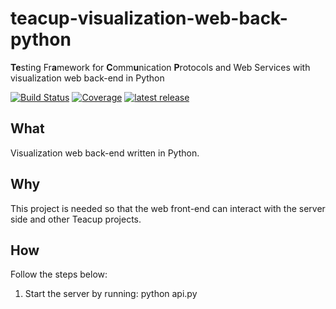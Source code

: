 # teacup-visualization-web-back-python
**Te**sting Fr**a**mework for **C**omm**u**nication **P**rotocols and Web Services with visualization web back-end in Python

[![Build Status](https://travis-ci.com/HenryssonDaniel/teacup-visualization-web-back-python.svg?branch=master)](https://travis-ci.com/HenryssonDaniel/teacup-visualization-web-back-python)
[![Coverage](https://sonarcloud.io/api/project_badges/measure?project=HenryssonDaniel_teacup-visualization-web-back-python&metric=coverage)](https://sonarcloud.io/dashboard?id=HenryssonDaniel_teacup-visualization-web-back-python)
[![latest release](https://img.shields.io/badge/release%20notes-1.0.0-yellow.svg)](https://github.com/HenryssonDaniel/teacup-visualization-web-back-python/blob/master/doc/release-notes/official.md)
## What ##
Visualization web back-end written in Python.
## Why ##
This project is needed so that the web front-end can interact with the server side and other Teacup projects.
## How ##
Follow the steps below:
1. Start the server by running: python api.py
